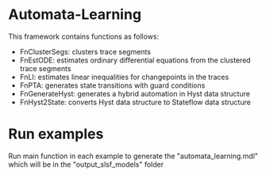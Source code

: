 # Automata-Learning
This framework contains functions as follows:
- FnClusterSegs: clusters trace segments
- FnEstODE: estimates ordinary differential equations from the clustered trace segments
- FnLI: estimates linear inequalities for changepoints in the traces
- FnPTA: generates state transitions with guard conditions
- FnGenerateHyst: generates a hybrid automation in Hyst data structure
- FnHyst2State: converts Hyst data structure to Stateflow data structure

# Run examples
Run main function in each example to generate the "automata_learning.mdl" which will be in the "output_slsf_models" folder
